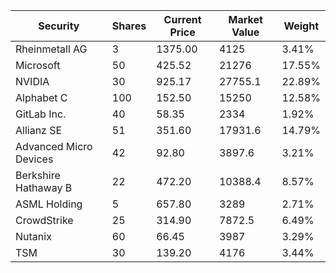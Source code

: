 | Security | Shares | Current Price | Market Value | Weight |
|---|---|---|---|---|
| Rheinmetall AG | 3 | 1375.00 | 4125 | 3.41% |
| Microsoft | 50 | 425.52 | 21276 | 17.55% |
| NVIDIA | 30 | 925.17 | 27755.1 | 22.89% |
| Alphabet C | 100 | 152.50 | 15250 | 12.58% |
| GitLab Inc. | 40 | 58.35 | 2334 | 1.92% |
| Allianz SE | 51 | 351.60 | 17931.6 | 14.79% |
| Advanced Micro Devices | 42 | 92.80 | 3897.6 | 3.21% |
| Berkshire Hathaway B | 22 | 472.20 | 10388.4 | 8.57% |
| ASML Holding | 5 | 657.80 | 3289 | 2.71% |
| CrowdStrike | 25 | 314.90 | 7872.5 | 6.49% |
| Nutanix | 60 | 66.45 | 3987 | 3.29% |
| TSM | 30 | 139.20 | 4176 | 3.44% |
